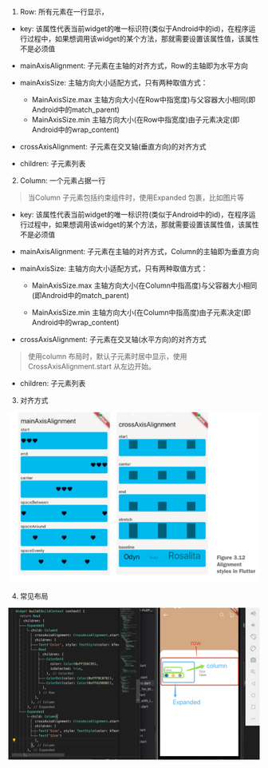1. Row: 所有元素在一行显示，

+ key: 该属性代表当前widget的唯一标识符(类似于Android中的id)，在程序运行过程中，如果想调用该widget的某个方法，那就需要设置该属性值，该属性不是必须值

+ mainAxisAlignment: 子元素在主轴的对齐方式，Row的主轴即为水平方向

+ mainAxisSize: 主轴方向大小适配方式，只有两种取值方式：

   + MainAxisSize.max 主轴方向大小(在Row中指宽度)与父容器大小相同(即Android中的match_parent)
   + MainAxisSize.min 主轴方向大小(在Row中指宽度)由子元素决定(即Android中的wrap_content)

+ crossAxisAlignment: 子元素在交叉轴(垂直方向)的对齐方式

+ children: 子元素列表

2. Column: 一个元素占据一行

> 当Column 子元素包括约束组件时，使用Expanded 包裹，比如图片等

+ key: 该属性代表当前widget的唯一标识符(类似于Android中的id)，在程序运行过程中，如果想调用该widget的某个方法，那就需要设置该属性值，该属性不是必须值

+ mainAxisAlignment: 子元素在主轴的对齐方式，Column的主轴即为垂直方向

+ mainAxisSize: 主轴方向大小适配方式，只有两种取值方式：

    + MainAxisSize.max 主轴方向大小(在Column中指高度)与父容器大小相同(即Android中的match_parent)

    + MainAxisSize.min 主轴方向大小(在Column中指高度)由子元素决定(即Android中的wrap_content)

+ crossAxisAlignment: 子元素在交叉轴(水平方向)的对齐方式

> 使用column 布局时，默认子元素时居中显示，使用CrossAxisAlignment.start 从左边开始。

+ children: 子元素列表

3. 对齐方式

![avartar](../../../assets/duiqi.jpg)

4. 常见布局

![avartar](../../../assets/rColumn.jpg)